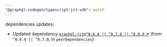 ```yaml
---
"@graphql-codegen/typescript-jit-sdk": patch
---
```

dependencies updates:
  - Updated dependency [`graphql-jit@^0.6.0 || ^0.7.0 || ^0.8.0` ↗︎](https://www.npmjs.com/package/graphql-jit/v/0.6.0) (from `^0.6.0 || ^0.7.0`, in `peerDependencies`)
